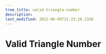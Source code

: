 ```yaml
---
tree_title: valid-triangle-number
description: 
last_modified: 2022-06-09T21:23:28.2328
---
```


# Valid Triangle Number
